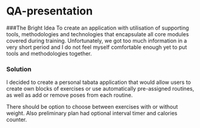 # QA-presentation
###The Bright Idea
To create an application with utilisation of supporting tools, methodologies and technologies that encapsulate all core modules covered during training. Unfortunately, we got too much information in a very short period and I do not feel myself comfortable enough yet to put tools and methodologies together. 


### Solution
I decided to create a personal tabata application that would allow users to create own blocks of exercises or use automatically pre-assigned routines, as well as add or remove poses from each routine.

There should be option to choose between exercises with or without weight. Also preliminary plan had optional interval timer and calories counter.

![]()

